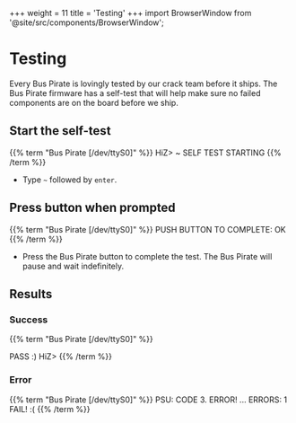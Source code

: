 +++
weight = 11
title = 'Testing'
+++
import BrowserWindow from '@site/src/components/BrowserWindow';

# Testing

Every Bus Pirate is lovingly tested by our crack team before it ships. The Bus Pirate firmware has a self-test that will help make sure no failed components are on the board before we ship.

## Start the self-test

{{% term "Bus Pirate [/dev/ttyS0]" %}}
<span className="bp-prompt">HiZ></span> ~
<span className="bp-info">SELF TEST STARTING</span>
{{% /term %}}

- Type ```~``` followed by ```enter```.

## Press button when prompted
{{% term "Bus Pirate [/dev/ttyS0]" %}}
<span className="bp-info">
PUSH BUTTON TO COMPLETE: OK
</span>
{{% /term %}}

- Press the Bus Pirate button to complete the test. The Bus Pirate will pause and wait indefinitely. 

## Results

### Success

{{% term "Bus Pirate [/dev/ttyS0]" %}}
<span className="bp-info">

PASS :)
</span>
<span className="bp-prompt">HiZ></span> 
{{% /term %}}

### Error

{{% term "Bus Pirate [/dev/ttyS0]" %}}
<span className="bp-info">
PSU: CODE 3. ERROR!
...
ERRORS: 1
FAIL! :(</span>
{{% /term %}}
